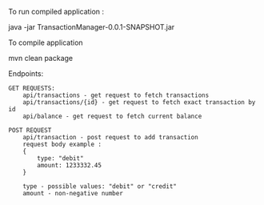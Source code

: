 To run compiled application :

java -jar TransactionManager-0.0.1-SNAPSHOT.jar 

To compile application

mvn clean package

Endpoints: 

    GET REQUESTS: 
        api/transactions - get request to fetch transactions 
        api/transactions/{id} - get request to fetch exact transaction by id
        api/balance - get request to fetch current balance 
        
    POST REQUEST
        api/transaction - post request to add transaction 
        request body example :
        {
            type: "debit"
            amount: 1233332.45
        }    
        
        type - possible values: "debit" or "credit" 
        amount - non-negative number    
                
            
        